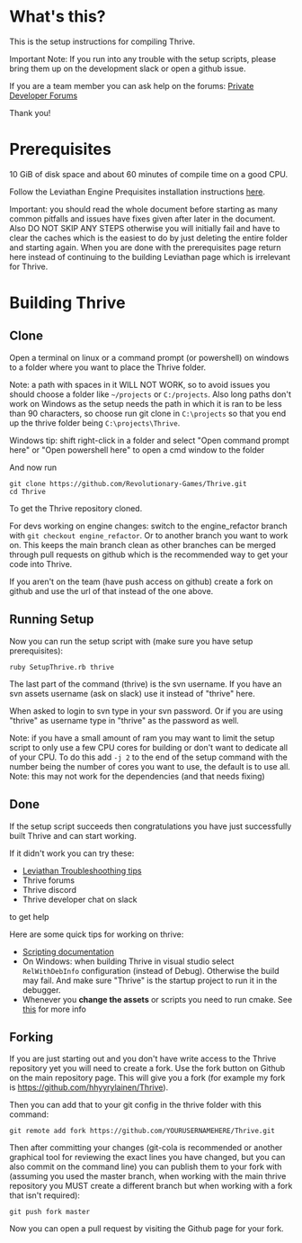 What's this?
============

This is the setup instructions for compiling Thrive.

Important Note: If you run into any trouble with the setup scripts, please 
bring them up on the development slack or open a github issue.

If you are a team member you can ask help on the forums:
    [Private Developer Forums](http://forum.revolutionarygamesstudio.com/)

Thank you!

Prerequisites
=============

10 GiB of disk space and about 60 minutes of compile time on a good CPU.

Follow the Leviathan Engine Prequisites installation instructions
[here](https://leviathanengine.com/doc/develop/Documentation/html/dc/d9e/prerequisites.html).

Important: you should read the whole document before starting as many
common pitfalls and issues have fixes given after later in the document. Also DO
NOT SKIP ANY STEPS otherwise you will initially fail and have to clear
the caches which is the easiest to do by just deleting the entire
folder and starting again. When you are done with the prerequisites
page return here instead of continuing to the building Leviathan page
which is irrelevant for Thrive.

Building Thrive
===============

Clone
-----

Open a terminal on linux or a command prompt (or powershell) on windows to a folder where you want to place the Thrive folder.

Note: a path with spaces in it WILL NOT WORK, so to avoid issues you
should choose a folder like `~/projects` or `C:/projects`. Also long
paths don't work on Windows as the setup needs the path in which it is
ran to be less than 90 characters, so choose run git clone in
`C:\projects` so that you end up the thrive folder being
`C:\projects\Thrive`.

Windows tip: shift right-click in a folder and select "Open command
prompt here" or "Open powershell here" to open a cmd window to the
folder

And now run

```
git clone https://github.com/Revolutionary-Games/Thrive.git
cd Thrive
```

To get the Thrive repository cloned.

For devs working on engine changes: switch to the engine_refactor
branch with `git checkout engine_refactor`. Or to another branch you
want to work on. This keeps the main branch clean as other branches
can be merged through pull requests on github which is the recommended
way to get your code into Thrive.

If you aren't on the team (have push access on github) create a fork
on github and use the url of that instead of the one above.


Running Setup
-------------

Now you can run the setup script with (make sure you have setup prerequisites):

```
ruby SetupThrive.rb thrive
```

The last part of the command (thrive) is the svn username. If you have
an svn assets username (ask on slack) use it instead of "thrive" here.

When asked to login to svn type in your svn password. Or if you are
using "thrive" as username type in "thrive" as the password as well.

Note: if you have a small amount of ram you may want to limit the
setup script to only use a few CPU cores for building or don't want to
dedicate all of your CPU. To do this add `-j 2` to the end of the
setup command with the number being the number of cores you want to
use, the default is to use all. Note: this may not work for the
dependencies (and that needs fixing)

Done
----

If the setup script succeeds then congratulations you have just
successfully built Thrive and can start working.

If it didn't work you can try these:
- [Leviathan Troubleshoothing tips](https://leviathanengine.com/doc/develop/Documentation/html/dc/dca/compiling_leviathan.html#compile_troubleshooting)
- Thrive forums
- Thrive discord
- Thrive developer chat on slack

to get help

Here are some quick tips for working on thrive:

- [Scripting
  documentation](https://leviathanengine.com/doc/develop/Documentation/html/d0/db5/angelscript_main.html)
- On Windows: when building Thrive in visual studio select
  `RelWithDebInfo` configuration (instead of Debug). Otherwise the build
  may fail. And make sure "Thrive" is the startup project to run it in the debugger.
- Whenever you **change the assets** or scripts you need to run cmake. See
  [this](https://leviathanengine.com/doc/develop/Documentation/html/df/d4e/tutorial1.html#tutorial1recompiling)
  for more info

Forking
-------

If you are just starting out and you don't have write access to the
Thrive repository yet you will need to create a fork. Use the fork
button on Github on the main repository page. This will give you a
fork (for example my fork is https://github.com/hhyyrylainen/Thrive).

Then you can add that to your git config in the thrive folder with this command:

```
git remote add fork https://github.com/YOURUSERNAMEHERE/Thrive.git
```

Then after committing your changes (git-cola is recommended or another
graphical tool for reviewing the exact lines you have changed, but you
can also commit on the command line) you can publish them to your fork
with (assuming you used the master branch, when working with the main
thrive repository you MUST create a different branch but when working
with a fork that isn't required):

```
git push fork master
```

Now you can open a pull request by visiting the Github page for your
fork.
